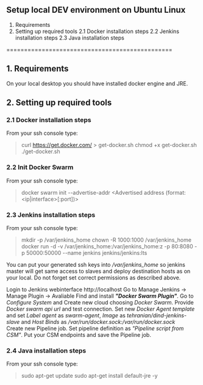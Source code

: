 ## Setup local DEV environment on Ubuntu Linux

1. Requirements
2. Setting up required tools
2.1 Docker installation steps
2.2 Jenkins installation steps
2.3 Java installation steps

===============================================

## 1. Requirements
On your local desktop you should have installed docker engine and JRE.

## 2. Setting up required tools
### 2.1 Docker installation steps
From your ssh console type:
>curl https://get.docker.com/ > get-docker.sh
>chmod +x get-docker.sh
>./get-docker.sh

### 2.2 Init Docker Swarm
From your ssh console type:
>docker swarm init --advertise-addr <Advertised address (format: <ip|interface>[:port])>

### 2.3 Jenkins installation steps
From your ssh console type:
>mkdir -p /var/jenkins_home
>chown -R 1000:1000 /var/jenkins_home
>docker run -d -v /var/jenkins_home:/var/jenkins_home:z -p 80:8080 -p 50000:50000 --name jenkins jenkins/jenkins:lts

You can put your generated ssh keys into _/var/jenkins_home_ so jenkins master will get same access to slaves and deploy destination hosts as on your local. Do not forget set correct permissions as described above.

Login to Jenkins webinterface http://localhost
Go to Manage Jenkins -> Manage Plugin -> Avaliable
Find and install _**"Docker Swarm Plugin"**_.
Go to _Configure System_ and Create new cloud choosing _Docker Swarm_.
Provide _Docker swarm api url_ and test connection. Set new _Docker Agent template_ and set _Label agent_ as _swarm-agent_, _Image_ as _tehranian/dind-jenkins-slave_ and _Host Binds_ as _/var/run/docker.sock:/var/run/docker.sock_  
Create new Pipeline job. Set pipeline definition as _"Pipeline script from CSM"_. Put your CSM endpoints and save the Pipeline job. 

### 2.4 Java installation steps
From your ssh console type:
>sudo apt-get update
>sudo apt-get install default-jre -y